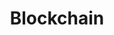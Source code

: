 ---
name: Sheffield Nolan
email: With questions for industry mentors, email Suraj
photo: assets/images/sheffield-nolan.jpeg
website: https://www.linkedin.com/in/sheffieldnolan/
domain: B16
title: Blockchain
bio: "Sheffield Nolan is an enterprise architect for Franklin Templeton focusing on FinTech innovation. Sheffield advises and provides technical guidance for early stage fintech companies within Franklin Templeton’s fintech partnerships and corporate strategic investments.<br>Sheffield specializes in many key areas of FinTech including Artificial intelligence (AI) and Blockchain with an emphasis on DeFi, zero knowledge proofs, generative adversarial networks, Bidirectional Encoder Representations from Transformers (BERT) and Generative Pre-trained Transformers (GPT)<br>He is also a contributor to the official Coinbase Python API project on Github.<br>Prior to joining Franklin Templeton, Sheffield was the founder and CEO/CTO of AppRedeem, an innovator in the mobile rewards space. Sheffield led AppRedeem's venture funding through 2 rounds totaling $1.7MM from Blue Run Ventures and SV Angel. AppRedeem was acquired by the publicly traded company Perk in 2015.<br>Prior to AppRedeem, Sheffield developed apps that climbed to the top 5 paid and free positions in the Apple App Store (U.S. and international markets). Before that he architected and managed large scale solutions for many Fortune 500 companies and venture backed startups, including Visa, eBay and PayPal."
description: "The project domain for college students pursuing degrees in Data Science within the blockchain field presents an exciting and dynamic landscape for exploration and innovation. In this domain, students can engage in projects that involve leveraging blockchain technology to address various real-world challenges. They can design and develop smart contracts for applications such as supply chain management, digital identity verification, or decentralized finance (DeFi). Students can also explore the integration of blockchain with emerging technologies like Internet of Things (IoT) or Artificial Intelligence (AI), enabling secure and transparent data exchange and enhancing data privacy. Furthermore, they can analyze blockchain data to identify patterns, detect anomalies, and develop predictive models for optimization and decision-making. By engaging in such projects, students gain practical experience in blockchain development, data analysis, and problem-solving, enabling them to contribute to the advancement of this transformative technology and become key players in the blockchain ecosystem."
summer:
oldstudent: https://wenyuanchen1326.github.io/BlockBazaar/
prerequisites: None
time: Wednesday 2-3PM, Zoom
style: 
seats: 8
tag: Applied Data Science
industry: Franklin Templeton
---